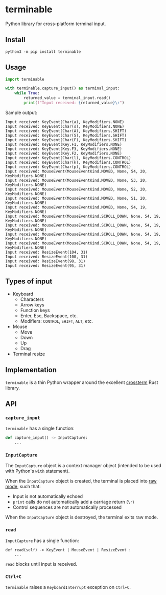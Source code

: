 # terminable
Python library for cross-platform terminal input.

## Install
```
python3 -m pip install terminable
```

## Usage
```python
import terminable

with terminable.capture_input() as terminal_input:
    while True:
        returned_value = terminal_input.read()
        print(f"Input received: {returned_value}\r")
```

Sample output:
```
Input received: KeyEvent(Char(a), KeyModifiers.NONE)
Input received: KeyEvent(Char(s), KeyModifiers.NONE)
Input received: KeyEvent(Char(A), KeyModifiers.SHIFT)
Input received: KeyEvent(Char(S), KeyModifiers.SHIFT)
Input received: KeyEvent(Char(F), KeyModifiers.SHIFT)
Input received: KeyEvent(Key.F1, KeyModifiers.NONE)
Input received: KeyEvent(Key.F3, KeyModifiers.NONE)
Input received: KeyEvent(Key.F2, KeyModifiers.NONE)
Input received: KeyEvent(Char(l), KeyModifiers.CONTROL)
Input received: KeyEvent(Char(k), KeyModifiers.CONTROL)
Input received: KeyEvent(Char(p), KeyModifiers.CONTROL)
Input received: MouseEvent(MouseEventKind.MOVED, None, 54, 20, KeyModifiers.NONE)
Input received: MouseEvent(MouseEventKind.MOVED, None, 53, 20, KeyModifiers.NONE)
Input received: MouseEvent(MouseEventKind.MOVED, None, 52, 20, KeyModifiers.NONE)
Input received: MouseEvent(MouseEventKind.MOVED, None, 51, 20, KeyModifiers.NONE)
Input received: MouseEvent(MouseEventKind.MOVED, None, 54, 19, KeyModifiers.NONE)
Input received: MouseEvent(MouseEventKind.SCROLL_DOWN, None, 54, 19, KeyModifiers.NONE)
Input received: MouseEvent(MouseEventKind.SCROLL_DOWN, None, 54, 19, KeyModifiers.NONE)
Input received: MouseEvent(MouseEventKind.SCROLL_DOWN, None, 54, 19, KeyModifiers.NONE)
Input received: MouseEvent(MouseEventKind.SCROLL_DOWN, None, 54, 19, KeyModifiers.NONE)
Input received: ResizeEvent(104, 31)
Input received: ResizeEvent(100, 31)
Input received: ResizeEvent(98, 31)
Input received: ResizeEvent(95, 31)
```

## Types of input
- Keyboard
  - Characters
  - Arrow keys
  - Function keys
  - Enter, Esc, Backspace, etc.
  - Modifiers: `CONTROL`, `SHIFT`, `ALT`, etc.
- Mouse
  - Move
  - Down
  - Up
  - Drag
- Terminal resize


## Implementation
`terminable` is a thin Python wrapper around the excellent [crossterm](https://github.com/crossterm-rs/crossterm) Rust library.

## API

### `capture_input`
`terminable` has a single function:
```python
def capture_input() -> InputCapture:
    ...
```

### `InputCapture`
The `InputCapture` object is a context manager object (intended to be used with Python's `with` statement).

When the `InputCapture` object is created, the terminal is placed into [raw mode](https://en.wikipedia.org/wiki/Terminal_mode), such that:

- Input is not automatically echoed
- `print` calls do not automatically add a carriage return (`\r`)
- Control sequences are not automatically processed

When the `InputCapture` object is destroyed, the terminal exits raw mode.

### `read`
`InputCapture` has a single function:
```
def read(self) -> KeyEvent | MouseEvent | ResizeEvent :
    ...
```

`read` blocks until input is received.

### `Ctrl+C`
`terminable` raises a `KeyboardInterrupt` exception on `Ctrl+C`.
